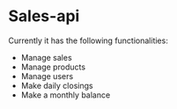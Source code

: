 # Sales-api
Currently it has the following functionalities:
- Manage sales
- Manage products
- Manage users
- Make daily closings
- Make a monthly balance
